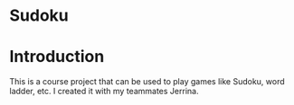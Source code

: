 # Sudoku 

# Introduction
This is a course project that can be used to play games like Sudoku, word ladder, etc. I created it with my teammates Jerrina.
